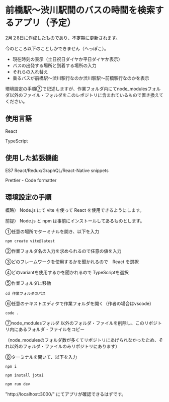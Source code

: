 # 前橋駅〜渋川駅間のバスの時間を検索するアプリ（予定）
2月２8日に作成したものであり、不定期に更新されます。

今のところ以下のことしかできません（へっぽこ）。
- 現在時刻の表示（土日祝日ダイヤか平日ダイヤか表示）
- バスの出発する場所と到着する場所の入力
- それらの入れ替え
- 乗るバスが前橋駅〜渋川駅行なのか渋川駅駅〜前橋駅行なのかを表示

   

環境設定の手順⑦で記述しますが、作業フォルダ内にてnode_modulesフォルダ以外のファイル・フォルダをこのレポジトリに含まれているもので置き換えてください。

## 使用言語
React 

TypeScript

## 使用した拡張機能
ES7 React/Redux/GraphQL/React-Native snippets

Prettier - Code formatter

## 環境設定の手順
概略） Node.js にて vite を使って React を使用できるようにします。

前提） Node.js と npm は事前にインストールしてあるものとします。


①任意の場所でターミナルを開き、以下を入力

  `npm create vite@latest`
  
②作業フォルダ名の入力を求められるので任意の値を入力

③どのフレームワークを使用するかを聞かれるので　React を選択

④どのvariantを使用するかを聞かれるので TypeScriptを選択

⑤作業フォルダに移動

  `cd 作業フォルダのパス`
  
⑥任意のテキストエディタで作業フォルダを開く（作者の場合はvscode）

  `code .`
  
⑦node_modulesフォルダ 以外のフォルダ・ファイルを削除し、このリポジトリ内にあるフォルダ・ファイルをコピー

 （node_modulesのフォルダ数が多くてリポジトリにあげられなかったため、それ以外のフォルダ・ファイルのみリポジトリにあります）

⑧ターミナルを開いて、以下を入力

  `npm i`
  
  `npm install jotai`
  
  `npm run dev`
  
  "http://localhost:3000/"
  にてアプリが確認できるはずです。
